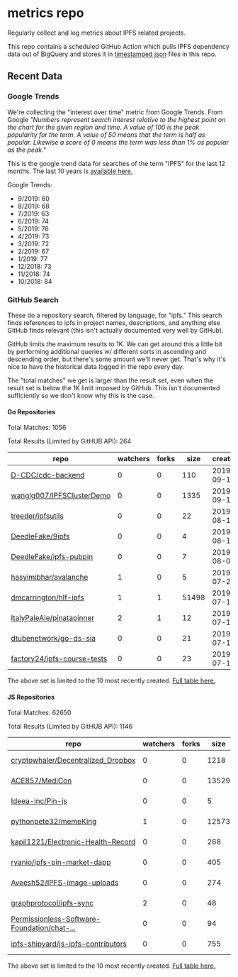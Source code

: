 # metrics repo

Regularly collect and log metrics about IPFS related projects.

This repo contains a scheduled GitHub Action which pulls IPFS dependency data out of BigQuery and stores it 
in [timestamped json](./logs) files in this repo.

## Recent Data

### Google Trends

We're collecting the "interest over time" metric from Google Trends. From Google *"Numbers 
represent search interest relative to the highest point on the chart for the given region and 
time. A value of 100 is the peak popularity for the term. A value of 50 means that the term is 
half as popular. Likewise a score of 0 means the term was less than 1% as popular as the peak."*

This is the google trend data for searches of the term "IPFS" for the
last 12 months. The last 10 years is [available here.](./results/google-trends.md)



Google Trends:
*  9/2019: 60
*  8/2019: 68
*  7/2019: 63
*  6/2019: 74
*  5/2019: 76
*  4/2019: 73
*  3/2019: 72
*  2/2019: 67
*  1/2019: 77
*  12/2018: 73
*  11/2018: 74
*  10/2018: 84

### GitHub Search

These do a repository search, filtered by language, for "ipfs." This search
finds references to ipfs in project names, descriptions, and anything else
GitHub finds relevant (this isn't actually documented very well by GitHub).

GitHub limits the maximum results to 1K. We can get around this a little bit
by performing additional queries w/ different sorts in ascending and descending
order, but there's some amount we'll never get. That's why it's nice to have
the historical data logged in the repo every day.

The "total matches" we get is larger than the result set, even when the result
set is below the 1K limit imposed by GitHub. This isn't documented sufficiently
so we don't know why this is the case.

#### Go Repositories

Total Matches: 1056

Total Results (Limited by GitHUB API): 264

| repo | watchers | forks | size | created | pushed |
| ---- | -------- | ----- | ---- | ------- | ------ |
| [D-CDC/cdc-backend](https://github.com/D-CDC/cdc-backend)| 0 | 0 | 110| 2019-09-14 | 2019-09-15 |
| [wanglg007/IPFSClusterDemo](https://github.com/wanglg007/IPFSClusterDemo)| 0 | 0 | 1335| 2019-09-10 | 2019-09-10 |
| [treeder/ipfsutils](https://github.com/treeder/ipfsutils)| 0 | 0 | 22| 2019-08-17 | 2019-08-18 |
| [DeedleFake/9ipfs](https://github.com/DeedleFake/9ipfs)| 0 | 0 | 4| 2019-08-13 | 2019-08-13 |
| [DeedleFake/ipfs-pubpin](https://github.com/DeedleFake/ipfs-pubpin)| 0 | 0 | 7| 2019-08-02 | 2019-08-02 |
| [hasyimibhar/avalanche](https://github.com/hasyimibhar/avalanche)| 1 | 0 | 5| 2019-07-22 | 2019-07-22 |
| [dmcarrington/hlf-ipfs](https://github.com/dmcarrington/hlf-ipfs)| 1 | 1 | 51498| 2019-07-14 | 2019-09-10 |
| [ItalyPaleAle/pinatapinner](https://github.com/ItalyPaleAle/pinatapinner)| 2 | 1 | 12| 2019-07-12 | 2019-07-28 |
| [dtubenetwork/go-ds-sia](https://github.com/dtubenetwork/go-ds-sia)| 0 | 0 | 21| 2019-07-12 | 2019-07-18 |
| [factory24/ipfs-course-tests](https://github.com/factory24/ipfs-course-tests)| 0 | 0 | 23| 2019-07-10 | 2019-07-10 |


The above set is limited to the 10 most recently created. 
[Full table here.](./results/repo_search_go.md)

#### JS Repositories

Total Matches: 62650

Total Results (Limited by GitHUB API): 1146

| repo | watchers | forks | size | created | pushed |
| ---- | -------- | ----- | ---- | ------- | ------ |
| [cryptowhaler/Decentralized_Dropbox](https://github.com/cryptowhaler/Decentralized_Dropbox)| 0 | 0 | 1218| 2019-09-26 | 2019-09-26 |
| [ACE857/MediCon](https://github.com/ACE857/MediCon)| 0 | 0 | 13529| 2019-09-25 | 2019-09-25 |
| [Ideea-inc/Pin-js](https://github.com/Ideea-inc/Pin-js)| 0 | 0 | 5| 2019-09-25 | 2019-09-25 |
| [pythonpete32/memeKing](https://github.com/pythonpete32/memeKing)| 1 | 0 | 12573| 2019-09-23 | 2019-09-23 |
| [kapil1221/Electronic-Health-Record](https://github.com/kapil1221/Electronic-Health-Record)| 0 | 0 | 268| 2019-09-23 | 2019-09-23 |
| [ryanio/ipfs-pin-market-dapp](https://github.com/ryanio/ipfs-pin-market-dapp)| 0 | 0 | 405| 2019-09-22 | 2019-09-25 |
| [Aveesh52/IPFS-image-uploads](https://github.com/Aveesh52/IPFS-image-uploads)| 0 | 0 | 274| 2019-09-21 | 2019-09-21 |
| [graphprotocol/ipfs-sync](https://github.com/graphprotocol/ipfs-sync)| 2 | 0 | 48| 2019-09-20 | 2019-09-22 |
| [Permissionless-Software-Foundation/chat-...](https://github.com/Permissionless-Software-Foundation/chat-bootstrap-server)| 0 | 0 | 94| 2019-09-18 | 2019-09-20 |
| [ipfs-shipyard/js-ipfs-contributors](https://github.com/ipfs-shipyard/js-ipfs-contributors)| 0 | 0 | 755| 2019-09-18 | 2019-09-18 |


The above set is limited to the 10 most recently created. 
[Full table here.](./results/repo_search_js.md)
